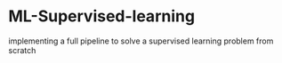 # ML-Supervised-learning
 implementing a full pipeline to solve a supervised learning problem from scratch
